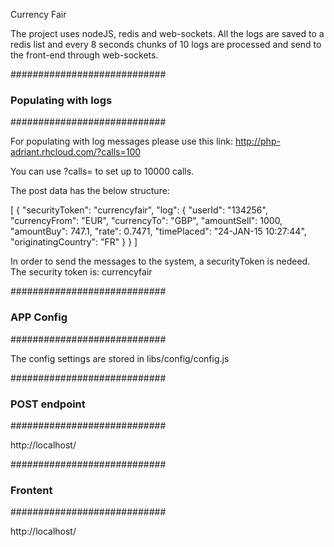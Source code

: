 Currency Fair


The project uses nodeJS, redis and web-sockets. All the logs are saved to a redis list and every 8 seconds chunks of 10 logs are processed and send to the front-end through web-sockets.


############################
### Populating with logs ###
############################

For populating with log messages please use this link:
http://php-adriant.rhcloud.com/?calls=100

You can use ?calls= to set up to 10000 calls. 

The post data has the below structure:

[
    {
        "securityToken": "currencyfair",
        "log": {
            "userId": "134256",
            "currencyFrom": "EUR",
            "currencyTo": "GBP",
            "amountSell": 1000,
            "amountBuy": 747.1,
            "rate": 0.7471,
            "timePlaced": "24-JAN-15 10:27:44",
            "originatingCountry": "FR"
        }
    }
]


In order to send the messages to the system, a securityToken is nedeed. The security token is: currencyfair


############################
###      APP Config      ###
############################

The config settings are stored in libs/config/config.js


############################
###     POST endpoint    ###
############################

http://localhost/

############################
###       Frontent       ###
############################

http://localhost/
